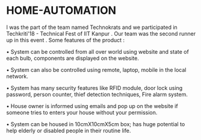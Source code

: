 # HOME-AUTOMATION
I was the part of the team named Technokrats and we participated in Techkriti'18 - Technical Fest of IIT Kanpur . Our team was the second runner up in this event .
Some features of the product :

•	System can be controlled from all over world using website and state of each bulb, components are displayed on the website.

•	System can also be controlled using remote, laptop, mobile in the local network.

•	System has many security features like RFID module, door lock using password, person counter, thief detection techniques, Fire alarm system.

•	House owner is informed using emails and pop up on the website if someone tries to enters your house without your permission.

•	System can be housed in 10cmX10cmX5cm box; has huge potential to help elderly or disabled people in their routine life.
